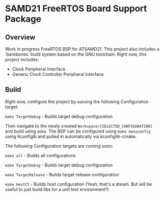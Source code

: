 # SAMD21 FreeRTOS Board Support Package
## Overview
Work in progress FreeRTOS BSP for ATSAMD21. This project also includes a 'barebones' build system based on the GNU toolchain. Right now, this project includes:

  - Clock Peripheral Interface
  - Generic Clock Controller Peripheral Interface


## Build
Right now, configure the project by `make`ing the following Configuration target:

`make TargetDebug` - Builds target debug configuration

Then navigate to the newly created `Workspace/[SELECTED_CONFIGURATION]` and build using `make`.
The BSP can be configured using `make menuconfig` using Kconfiglb and pulled in automatically via kconfiglib-cmake.

The following Configuration targets are coming soon:

`make all` - Builds all configurations

`make TargetDebug` - Builds target debug configuration

`make TargetRelease` - Builds target release configuration

`make HostCI` - Builds host configuration (Yeah, that's a dream. But will be useful to just build libs for a unit test environment?)

